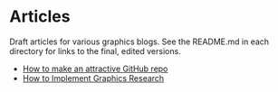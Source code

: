 Articles
========

Draft articles for various graphics blogs.  See the README.md in each directory for links to the final, edited versions.
- [How to make an attractive GitHub repo](CIS565/GitHubRepo/README.md)
- [How to Implement Graphics Research](RTR/GraphicsResearch/README.md) 
